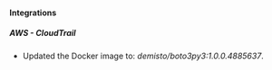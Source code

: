 
#### Integrations

##### AWS - CloudTrail

- Updated the Docker image to: *demisto/boto3py3:1.0.0.4885637*.

